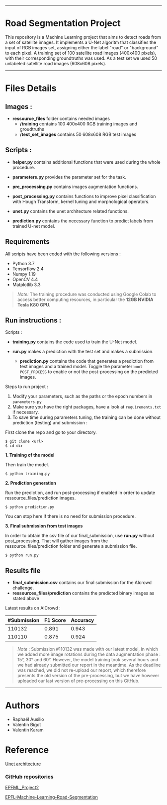***
# Road Segmentation Project

This repository is a Machine Learning project that aims to detect roads from a set of satellite images. It implements a U-Net algoritm that classifies the input of RGB images set, assigning either the label "road" or "background" to each pixel. A training set of 100 satellite road images (400x400 pixels), with their corresponding groundtruths was used. As a test set we used 50 unlabeled satellite road images (608x608 pixels).

***
# Files Details

## Images : 

- **ressource_files** folder contains needed images 
    - **/training** contains 100 400x400 RGB training images and groudtruths
    -  **/test_set_images** contains 50 608x608 RGB test images

## Scripts  : 

- **helper.py** contains additional functions that were used during the whole procedure.

- **parameters.py** provides the parameter set for the task.

- **pre_processing.py** contains images augmentation functions.

- **post_processing.py** contains functions to improve pixel classification with Hough Transform, kernel tuning and morphological operators.

- **unet.py** contains the unet architecture related functions.

- **prediction.py** contains the necessary function to predict labels from trained U-net model.

## Requirements

All scripts have been coded with the following versions :

- Python 3.7
- Tensorflow 2.4
- Numpy 1.19
- OpenCV 4.4
- Matplotlib 3.3

>*Note:* The training procedure was conducted using Google Colab to access better computing resources, in particular the **12GB NVIDIA Tesla K80 GPU.**

## Run instructions :

Scripts :

- **training.py** contains the code used to train the U-Net model.

- **run.py** makes a prediction with the test set and makes a submission. 
    - **prediction.py** contains the code that generates a prediction from test images and a trained model. Toggle the parameter ```bool POST_PROCESS``` to enable or not the post-processing on the predicted images.

Steps to run project :

1. Modify your parameters, such as the paths or the epoch numbers in ```parameters.py```
2. Make sure you have the right packages, have a look at ```requirements.txt``` if necessary.
3. To save time during parameters tuning, the training can be done without prediction (testing) and submission : 


First clone the repo and go to your directory.

```
$ git clone <url> 
$ cd dir
```
**1. Training of the model**

Then train the model.
```
$ python training.py
```

**2. Prediction generation**


Run the prediction, and run post-processing if enabled in order to update ressource_files/prediction images.
```
$ python prediction.py 
```
You can stop here if there is no need for submission procedure. 

**3. Final submission from test images**

In order to obtain the csv file of our final_submission, use **run.py** without post_processing.
That will gather images from the ressource_files/prediction folder and generate a submission file.

```
$ python run.py
```

## Results file

- **final_submission.csv** contains our final submission for the AIcrowd challenge.
- **ressources_files/prediction** contains the predicted binary images as stated above 

Latest results on AICrowd : 

| #Submission | F1 Score | Accuracy |
| --- | --- | --- |
| 110132 | 0.891 | 0.943 |
| 110110| 0.875 |  0.924 |

>*Note* : Submission #110132 was made with our latest model, in which we added more image rotations during the data augmentation phase : 15°, 30° and 60°. However, the model training took several hours and we had already submitted our report in the meantime. As the deadline was reached, we did not re-upload our report, which therefore presents the old version of the pre-processing, but we have however uploaded our last version of pre-processing on this GitHub.

***

# Authors

- Raphaël Ausilio
- Valentin Bigot
- Valentin Karam


# Reference

[Unet architecture](https://lmb.informatik.uni-freiburg.de/people/ronneber/u-net/)

### GitHub repositories

[EPFML_Project2](https://github.com/ntalabot/EPFML_Project2) 

[EPFL-Machine-Learning-Road-Segmentation](https://https://github.com/zghonda/EPFL-Machine-Learning-Road-Segmentation.google.com) 


